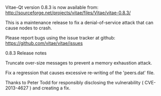 Vitae-Qt version 0.8.3 is now available from:
  http://sourceforge.net/projects/vitae/files/Vitae/vitae-0.8.3/

This is a maintenance release to fix a denial-of-service attack that
can cause nodes to crash.

Please report bugs using the issue tracker at github:
  https://github.com/vitae/vitae/issues

0.8.3 Release notes

Truncate over-size messages to prevent a memory exhaustion attack.

Fix a regression that causes excessive re-writing of the 'peers.dat' file.


Thanks to Peter Todd for responsibly disclosing the vulnerability
( CVE-2013-4627 ) and creating a fix.
